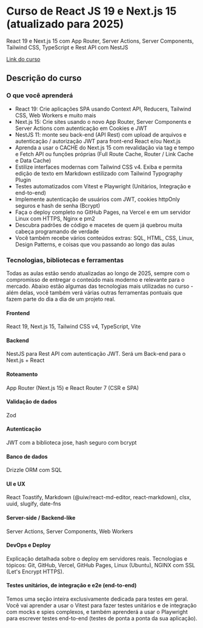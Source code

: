 # Curso de React JS 19 e Next.js 15 (atualizado para 2025)

React 19 e Next.js 15 com App Router, Server Actions, Server Components, Tailwind CSS, TypeScript e Rest API com NestJS

[Link do curso](https://www.udemy.com/course/curso-de-reactjs-nextjs-completo-do-basico-ao-avancado/?couponCode=KEEPLEARNINGBR)

## Descrição do curso

### O que você aprenderá

- React 19: Crie aplicações SPA usando Context API, Reducers, Tailwind CSS, Web Workers e muito mais
- Next.js 15: Crie sites usando o novo App Router, Server Components e Server Actions com autenticação em Cookies e JWT
- NestJS 11: monte seu back-end (API Rest) com upload de arquivos e autenticação / autorização JWT para front-end React e/ou Next.js
- Aprenda a usar o CACHE do Next.js 15 com revalidação via tag e tempo e Fetch API ou funções próprias (Full Route Cache, Router / Link Cache e Data Cache)
- Estilize interfaces modernas com Tailwind CSS v4. Exiba e permita edição de texto em Markdown estilizado com Tailwind Typography Plugin
- Testes automatizados com Vitest e Playwright (Unitários, Integração e end-to-end)
- Implemente autenticação de usuários com JWT, cookies httpOnly seguros e hash de senha (Bcrypt)
- Faça o deploy completo no GitHub Pages, na Vercel e em um servidor Linux com HTTPS, Nginx e pm2
- Descubra padrões de código e macetes de quem já quebrou muita cabeça programando de verdade
- Você também recebe vários conteúdos extras: SQL, HTML, CSS, Linux, Design Patterns, e coisas que vou passando ao longo das aulas

### Tecnologias, bibliotecas e ferramentas

Todas as aulas estão sendo atualizadas ao longo de 2025, sempre com o compromisso de entregar o conteúdo mais moderno e relevante para o mercado.
Abaixo estão algumas das tecnologias mais utilizadas no curso - além delas, você também verá várias outras ferramentas pontuais que fazem parte do dia a dia de um projeto real.

#### Frontend

React 19, Next.js 15, Tailwind CSS v4, TypeScript, Vite

#### Backend

NestJS para Rest API com autenticação JWT. Será um Back-end para o Next.js + React

#### Roteamento

App Router (Next.js 15) e React Router 7 (CSR e SPA)

#### Validação de dados

Zod

#### Autenticação

JWT com a biblioteca jose, hash seguro com bcrypt

#### Banco de dados

Drizzle ORM com SQL

#### UI e UX

React Toastify, Markdown (@uiw/react-md-editor, react-markdown), clsx, uuid, slugify, date-fns

#### Server-side / Backend-like

Server Actions, Server Components, Web Workers

#### DevOps e Deploy

Explicação detalhada sobre o deploy em servidores reais. Tecnologias e tópicos: Git, GitHub, Vercel, GitHub Pages, Linux (Ubuntu), NGINX com SSL (Let's Encrypt HTTPS).

#### Testes unitários, de integração e e2e (end-to-end)

Temos uma seção inteira exclusivamente dedicada para testes em geral. Você vai aprender a usar o Vitest para fazer testes unitários e de integração com mocks e spies complexos, e também aprenderá a usar o Playwright para escrever testes end-to-end (testes de ponta a ponta da sua aplicação).
